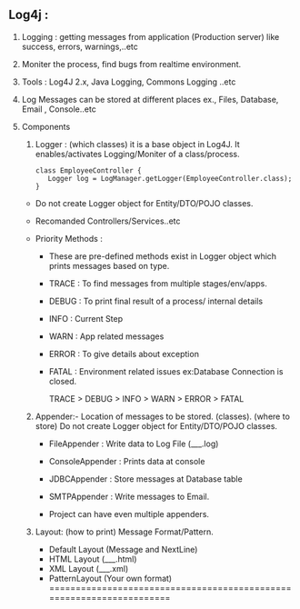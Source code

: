 ## Log4j :

1. Logging : getting messages from application (Production server) like success, errors, warnings,..etc

2. Moniter the process, find bugs from realtime environment.

3. Tools :
   Log4J 2.x, Java Logging, Commons Logging ..etc

4. Log Messages can be stored at different places ex., Files, Database, Email , Console..etc

5. Components
    1) Logger : (which classes) it is a base object in Log4J. It enables/activates Logging/Moniter of a class/process.
        ```
        class EmployeeController {
           Logger log = LogManager.getLogger(EmployeeController.class);
        }
        ```
     -  Do not create Logger object for Entity/DTO/POJO classes.
     -  Recomanded Controllers/Services..etc
            
    - Priority Methods :
      - These are pre-defined methods exist in Logger object which prints messages based on type.
      - TRACE  : To find messages from multiple stages/env/apps.
      - DEBUG  : To print final result of a process/ internal details
      - INFO   : Current Step 
      - WARN   : App related messages 
      - ERROR  : To give details about exception
      - FATAL  : Environment related issues ex:Database Connection is closed.

        TRACE > DEBUG > INFO > WARN > ERROR > FATAL

    2) Appender:- Location of messages to be stored. (classes). (where to store) Do not create Logger object for Entity/DTO/POJO classes.     
        - FileAppender : Write data to Log File  (___.log)
        -  ConsoleAppender : Prints data at console
        - JDBCAppender : Store messages at Database table
        - SMTPAppender : Write messages to Email.

        - Project can have even multiple appenders.

    3) Layout:  (how to print) Message Format/Pattern.
        - Default Layout (Message and NextLine)
        - HTML Layout (___.html)
        - XML Layout (___.xml)
        - PatternLayout (Your own format)
=====================================================================
